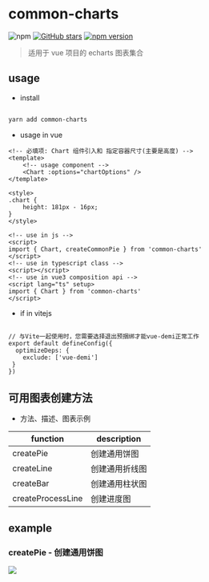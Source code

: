 # common-charts

![npm](https://img.shields.io/npm/dw/common-charts.svg)
[![GitHub stars](https://img.shields.io/github/stars/halo951/common-charts.svg?style=social&label=common-charts)](https://github.com/halo951/common-charts)
[![npm version](https://badge.fury.io/js/common-charts.svg)](https://badge.fury.io/js/common-charts)

> 适用于 vue 项目的 echarts 图表集合

## usage

-   install

```bash

yarn add common-charts

```

-   usage in vue

```vue
<!-- 必填项: Chart 组件引入和 指定容器尺寸(主要是高度) -->
<template>
    <!-- usage component -->
    <Chart :options="chartOptions" />
</template>

<style>
.chart {
    height: 181px - 16px;
}
</style>

<!-- use in js -->
<script>
import { Chart, createCommonPie } from 'common-charts'
</script>
<!-- use in typescript class -->
<script></script>
<!-- use in vue3 composition api -->
<script lang="ts" setup>
import { Chart } from 'common-charts'
</script>
```

-   if in vitejs

```

// 与Vite一起使用时，您需要选择退出预捆绑才能vue-demi正常工作
export default defineConfig({
  optimizeDeps: {
    exclude: ['vue-demi']
 }
})

```

## 可用图表创建方法

-   方法、描述、图表示例

| function          | description    |
| ----------------- | -------------- |
| createPie         | 创建通用饼图   |
| createLine        | 创建通用折线图 |
| createBar         | 创建通用柱状图 |
| createProcessLine | 创建进度图     |

## example

<h3>createPie - 创建通用饼图</h3>

<img src="./" />
